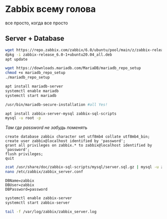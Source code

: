# Zabbix всему голова

все просто, когда все просто



## Server + Database

```bash
wget https://repo.zabbix.com/zabbix/6.0/ubuntu/pool/main/z/zabbix-release/zabbix-release_6.0-1+ubuntu20.04_all.deb
dpkg -i zabbix-release_6.0-1+ubuntu20.04_all.deb
apt update

wget https://downloads.mariadb.com/MariaDB/mariadb_repo_setup
chmod +x mariadb_repo_setup
./mariadb_repo_setup

apt install mariadb-server
systemctl enable mariadb
systemctl start mariadb

/usr/bin/mariadb-secure-installation #all Yes!

apt install zabbix-server-mysql zabbix-sql-scripts
mysql -u root -p
```



*Там где password не забудь поменять*

```mysql
create database zabbix character set utf8mb4 collate utf8mb4_bin;
create user zabbix@localhost identified by 'password';
grant all privileges on zabbix.* to zabbix@localhost identified by 'password';
flush privileges;
quit
```

```bash
zcat /usr/share/doc/zabbix-sql-scripts/mysql/server.sql.gz | mysql -u zabbix -p zabbix
nano /etc/zabbix/zabbix_server.conf
```

```properties
DBName=zabbix
DBUser=zabbix
DBPassword=password
```

```bash
systemctl enable zabbix-server
systemctl start zabbix-server

tail -f /var/log/zabbix/zabbix_server.log
```

